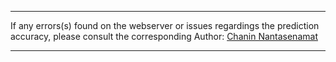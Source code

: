 ***
If any errors(s) found on the webserver or issues regardings the prediction accuracy, please consult the corresponding Author: [Chanin Nantasenamat](https://www.researchgate.net/profile/Chanin_Nantasenamat)
***